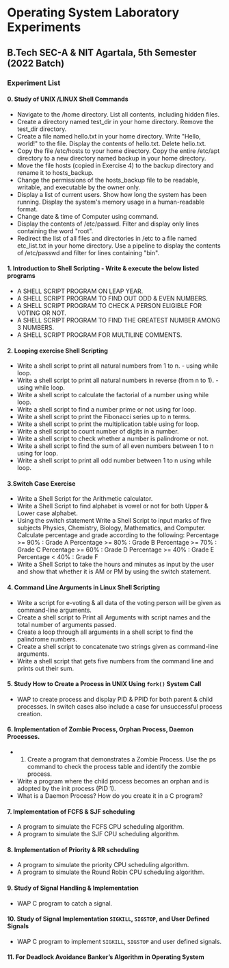 # Operating System Laboratory Experiments

## B.Tech SEC-A & NIT Agartala, 5th Semester (2022 Batch)

### Experiment List

#### 0. Study of UNIX /LINUX Shell Commands

- Navigate to the /home directory. List all contents, including hidden files.
- Create a directory named test_dir in your home directory. Remove the test_dir directory.
- Create a file named hello.txt in your home directory. Write "Hello, world!" to the file. Display the contents of hello.txt. Delete hello.txt.
- Copy the file /etc/hosts to your home directory. Copy the entire /etc/apt directory to a new directory named backup in your home directory.
- Move the file hosts (copied in Exercise 4) to the backup directory and rename it to hosts_backup.
- Change the permissions of the hosts_backup file to be readable, writable, and executable by the owner only.
- Display a list of current users. Show how long the system has been running. Display the system's memory usage in a human-readable format.
- Change date & time of Computer using command.
- Display the contents of /etc/passwd. Filter and display only lines containing the word "root".
- Redirect the list of all files and directories in /etc to a file named etc_list.txt in your home directory. Use a pipeline to display the contents of /etc/passwd and filter for lines containing "bin".

#### 1. Introduction to Shell Scripting - Write & execute the below listed programs

- A SHELL SCRIPT PROGRAM ON LEAP YEAR.
- A SHELL SCRIPT PROGRAM TO FIND OUT ODD & EVEN NUMBERS.
- A SHELL SCRIPT PROGRAM TO CHECK A PERSON ELIGIBLE FOR VOTING OR NOT.
- A SHELL SCRIPT PROGRAM TO FIND THE GREATEST NUMBER AMONG 3 NUMBERS.
- A SHELL SCRIPT PROGRAM FOR MULTILINE COMMENTS.

#### 2. Looping exercise Shell Scripting

- Write a shell script to print all natural numbers from 1 to n. - using while loop.
- Write a shell script to print all natural numbers in reverse (from n to 1). - using while loop.
- Write a shell script to calculate the factorial of a number using while loop.
- Write a shell script to find a number prime or not using for loop.
- Write a shell script to print the Fibonacci series up to n terms.
- Write a shell script to print the multiplication table using for loop.
- Write a shell script to count number of digits in a number.
- Write a shell script to check whether a number is palindrome or not.
- Write a shell script to find the sum of all even numbers between 1 to n using for loop.
- Write a shell script to print all odd number between 1 to n using while loop.

#### 3.Switch Case Exercise

- Write a Shell Script for the Arithmetic calculator.
- Write a Shell Script to find alphabet is vowel or not for both Upper & Lower case alphabet.
- Using the switch statement Write a Shell Script to input marks of five subjects Physics, Chemistry, Biology, Mathematics, and Computer. Calculate percentage and grade according to the following:
  Percentage >= 90% : Grade A
  Percentage >= 80% : Grade B
  Percentage >= 70% : Grade C
  Percentage >= 60% : Grade D
  Percentage >= 40% : Grade E
  Percentage < 40% : Grade F
- Write a Shell Script to take the hours and minutes as input by the user and show that whether it is AM or PM by using the switch statement.

#### 4. Command Line Arguments in Linux Shell Scripting

- Write a script for e-voting & all data of the voting person will be given as command-line arguments.
- Create a shell script to Print all Arguments with script names and the total number of arguments passed.
- Create a loop through all arguments in a shell script to find the palindrome numbers.
- Create a shell script to concatenate two strings given as command-line arguments.
- Write a shell script that gets five numbers from the command line and prints out their sum.

#### 5. Study How to Create a Process in UNIX Using `fork()` System Call

- WAP to create process and display PID & PPID for both parent & child processes. In switch cases also include a case for unsuccessful process creation.

#### 6. Implementation of Zombie Process, Orphan Process, Daemon Processes.

- 1. Create a program that demonstrates a Zombie Process. Use the ps command to check the process table and identify the zombie process.
- Write a program where the child process becomes an orphan and is adopted by the init process (PID 1).
- What is a Daemon Process? How do you create it in a C program?

#### 7. Implementation of FCFS & SJF scheduling

- A program to simulate the FCFS CPU scheduling algorithm.
- A program to simulate the SJF CPU scheduling algorithm.

#### 8. Implementation of Priority & RR scheduling

- A program to simulate the priority CPU scheduling algorithm.
- A program to simulate the Round Robin CPU scheduling algorithm.

#### 9. Study of Signal Handling & Implementation

- WAP C program to catch a signal.

#### 10. Study of Signal Implementation `SIGKILL`, `SIGSTOP`, and User Defined Signals

- WAP C program to implement `SIGKILL`, `SIGSTOP` and user defined signals.

#### 11. For Deadlock Avoidance Banker’s Algorithm in Operating System
